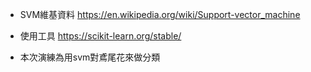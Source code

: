 * SVM維基資料
  https://en.wikipedia.org/wiki/Support-vector_machine
* 使用工具
  https://scikit-learn.org/stable/

* 本次演練為用svm對鳶尾花來做分類
